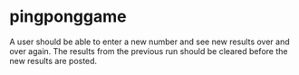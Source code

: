 # pingponggame
A user should be able to enter a new number and see new results over and over again. The results from the previous run should be cleared before the new results are posted.
